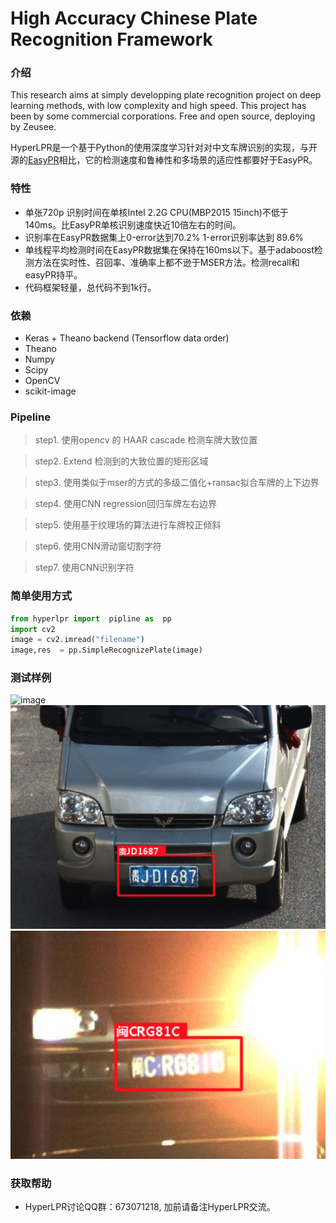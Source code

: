 # High Accuracy Chinese Plate Recognition Framework

### 介绍
This research aims at simply developping plate recognition project on deep learning methods, with low complexity and high speed. This 
project has been by some commercial corporations. Free and open source, deploying by Zeusee. 

HyperLPR是一个基于Python的使用深度学习针对对中文车牌识别的实现，与开源的[EasyPR](https://github.com/liuruoze/EasyPR)相比，它的检测速度和鲁棒性和多场景的适应性都要好于EasyPR。


### 特性

+ 单张720p 识别时间在单核Intel 2.2G CPU(MBP2015 15inch)不低于 140ms。比EasyPR单核识别速度快近10倍左右的时间。
+ 识别率在EasyPR数据集上0-error达到70.2% 1-error识别率达到 89.6%
+ 单线程平均检测时间在EasyPR数据集在保持在160ms以下。基于adaboost检测方法在实时性、召回率、准确率上都不逊于MSER方法。检测recall和easyPR持平。
+ 代码框架轻量，总代码不到1k行。

### 依赖

+ Keras + Theano backend (Tensorflow data order)
+ Theano
+ Numpy
+ Scipy
+ OpenCV
+ scikit-image

### Pipeline

> step1. 使用opencv 的 HAAR cascade 检测车牌大致位置 

> step2. Extend 检测到的大致位置的矩形区域

> step3. 使用类似于mser的方式的多级二值化+ransac拟合车牌的上下边界

> step4. 使用CNN regression回归车牌左右边界

> step5. 使用基于纹理场的算法进行车牌校正倾斜

> step6. 使用CNN滑动窗切割字符

> step7. 使用CNN识别字符

### 简单使用方式

```python
from hyperlpr import  pipline as  pp
import cv2
image = cv2.imread("filename")
image,res  = pp.SimpleRecognizePlate(image)
```
### 测试样例

![image](./cache/demo1.png)
![image](./cache/demo2.png)
![image](./cache/demo3.png)

### 获取帮助
+ HyperLPR讨论QQ群：673071218, 加前请备注HyperLPR交流。

